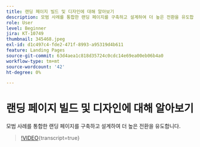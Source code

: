 ```yaml
---
title: 랜딩 페이지 빌드 및 디자인에 대해 알아보기
description: 모범 사례를 통합한 랜딩 페이지를 구축하고 설계하여 더 높은 전환을 유도합니다.
role: User
level: Beginner
jira: KT-10749
thumbnail: 345468.jpeg
exl-id: d1c497c4-fde2-471f-8993-a95319d4b611
feature: Landing Pages
source-git-commit: 63d4aea1c818d35724c0cdc14e69ea00eb06b4a0
workflow-type: tm+mt
source-wordcount: '42'
ht-degree: 0%

---
```


# 랜딩 페이지 빌드 및 디자인에 대해 알아보기

모범 사례를 통합한 랜딩 페이지를 구축하고 설계하여 더 높은 전환을 유도합니다.

>[!VIDEO](https://video.tv.adobe.com/v/3412011/?quality=12&learn=on&captions=kor){transcript=true}
